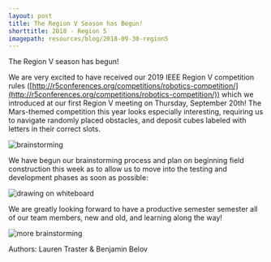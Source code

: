 ```yaml
---
layout: post
title: The Region V Season has Begun!
shorttitle: 2018 - Region 5
imagepath: resources/blog/2018-09-30-region5
---
```


The Region V season has begun!

We are very excited to have received our 2019 IEEE Region V competition
rules ([http://r5conferences.org/competitions/robotics-competition/](http://r5conferences.org/competitions/robotics-competition/)) which
we introduced at our first Region V meeting on Thursday, September 20th!
The Mars-themed competition this year looks especially interesting,
requiring us to navigate randomly placed obstacles, and deposit cubes
labeled with letters in their correct slots.

<img alt="brainstorming" src="{{ site.baseurl }}/{{ page.imagepath }}/1.jpg" style="max-width:80%">

We have begun our brainstorming process and plan on beginning field
construction this week as to allow us to move into the testing and
development phases as soon as possible:

<img alt="drawing on whiteboard" src="{{ site.baseurl }}/{{ page.imagepath }}/2.jpg" style="max-width:80%">

We are greatly looking forward to have a productive semester semester all
of our team members, new and old, and learning along the way!

<img alt="more brainstorming" src="{{ site.baseurl }}/{{ page.imagepath }}/3.jpg" style="max-width:80%">

Authors: Lauren Traster & Benjamin Belov